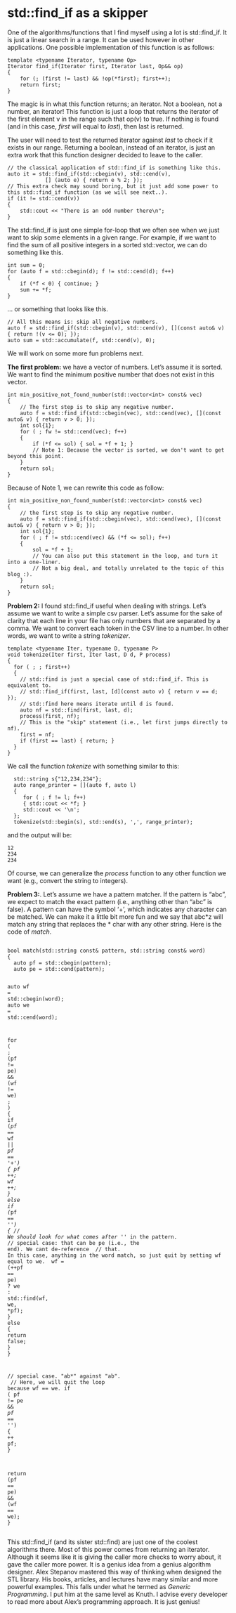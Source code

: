 <!DOCTYPE html>
<html>

<head>
  <meta charset="utf-8">
  <meta name="viewport" content="width=device-width, initial-scale=1.0">
  <title>std::find_if_the_skipper</title>
  <link rel="stylesheet" href="https://stackedit.io/style.css" />
</head>

<body class="stackedit">
  <div class="stackedit__html"><h1 id="stdfind_if-as-a-skipper">std::find_if as a skipper</h1>
<p>One of the algorithms/functions that I find myself using a lot is std::find_if.  It is just a linear search in a range. It can be used however in other applications. One possible implementation of this function is as follows:</p>
<pre class=" language-cpp"><code class="prism  language-cpp"><span class="token keyword">template</span> <span class="token operator">&lt;</span><span class="token keyword">typename</span> Iterator<span class="token punctuation">,</span> <span class="token keyword">typename</span> Op<span class="token operator">&gt;</span> 
Iterator <span class="token function">find_if</span><span class="token punctuation">(</span>Iterator first<span class="token punctuation">,</span> Iterator last<span class="token punctuation">,</span> Op<span class="token operator">&amp;&amp;</span> op<span class="token punctuation">)</span> 
<span class="token punctuation">{</span>
	<span class="token keyword">for</span> <span class="token punctuation">(</span><span class="token punctuation">;</span> <span class="token punctuation">(</span>first <span class="token operator">!=</span> last<span class="token punctuation">)</span> <span class="token operator">&amp;&amp;</span> <span class="token operator">!</span><span class="token function">op</span><span class="token punctuation">(</span><span class="token operator">*</span>first<span class="token punctuation">)</span><span class="token punctuation">;</span> first<span class="token operator">++</span><span class="token punctuation">)</span><span class="token punctuation">;</span> 
	<span class="token keyword">return</span> first<span class="token punctuation">;</span>
<span class="token punctuation">}</span> 
</code></pre>
<p>The magic is in what this function returns; an iterator. Not a boolean, not a number, an iterator!  This function is just a loop that returns the iterator of the first element v in the range such that op(v) to true. If nothing is found (and in this case, <em>first</em> will equal to <em>last</em>), then last is returned.</p>
<p>The user will need to test the returned iterator against <em>last</em> to check if it exists in our range.  Returning a boolean, instead of an iterator, is just an extra work that this function designer decided to leave to the caller.</p>
<pre class=" language-cpp"><code class="prism  language-cpp"><span class="token comment">// the classical application of std::find_if is something like this. </span>
<span class="token keyword">auto</span> it <span class="token operator">=</span> std<span class="token operator">::</span><span class="token function">find_if</span><span class="token punctuation">(</span>std<span class="token operator">::</span><span class="token function">cbegin</span><span class="token punctuation">(</span>v<span class="token punctuation">)</span><span class="token punctuation">,</span> std<span class="token operator">::</span><span class="token function">cend</span><span class="token punctuation">(</span>v<span class="token punctuation">)</span><span class="token punctuation">,</span> 
			<span class="token punctuation">[</span><span class="token punctuation">]</span> <span class="token punctuation">(</span><span class="token keyword">auto</span> e<span class="token punctuation">)</span> <span class="token punctuation">{</span> <span class="token keyword">return</span> e <span class="token operator">%</span> <span class="token number">2</span><span class="token punctuation">;</span> <span class="token punctuation">}</span><span class="token punctuation">)</span><span class="token punctuation">;</span>
<span class="token comment">// This extra check may sound boring, but it just add some power to this std::find_if function (as we will see next..). </span>
<span class="token keyword">if</span> <span class="token punctuation">(</span>it <span class="token operator">!=</span> std<span class="token operator">::</span><span class="token function">cend</span><span class="token punctuation">(</span>v<span class="token punctuation">)</span><span class="token punctuation">)</span> 
<span class="token punctuation">{</span> 
	std<span class="token operator">::</span>cout <span class="token operator">&lt;&lt;</span> <span class="token string">"There is an odd number there\n"</span><span class="token punctuation">;</span> 
<span class="token punctuation">}</span>  
</code></pre>
<p>The std::find_if is just one simple for-loop that we often see when we just want to skip some elements in a given range.  For example, if we want to find the sum of all positive integers in a sorted std::vector, we can do something like this.</p>
<pre class=" language-cpp"><code class="prism  language-cpp"><span class="token keyword">int</span> sum <span class="token operator">=</span> <span class="token number">0</span><span class="token punctuation">;</span> 
<span class="token keyword">for</span> <span class="token punctuation">(</span><span class="token keyword">auto</span> f <span class="token operator">=</span> std<span class="token operator">::</span><span class="token function">cbegin</span><span class="token punctuation">(</span>d<span class="token punctuation">)</span><span class="token punctuation">;</span> f <span class="token operator">!=</span> std<span class="token operator">::</span><span class="token function">cend</span><span class="token punctuation">(</span>d<span class="token punctuation">)</span><span class="token punctuation">;</span> f<span class="token operator">++</span><span class="token punctuation">)</span> 
<span class="token punctuation">{</span>
    <span class="token keyword">if</span> <span class="token punctuation">(</span><span class="token operator">*</span>f <span class="token operator">&lt;</span> <span class="token number">0</span><span class="token punctuation">)</span> <span class="token punctuation">{</span> <span class="token keyword">continue</span><span class="token punctuation">;</span> <span class="token punctuation">}</span> 
    sum <span class="token operator">+</span><span class="token operator">=</span> <span class="token operator">*</span>f<span class="token punctuation">;</span>
<span class="token punctuation">}</span> 
</code></pre>
<p>… or something that looks like this.</p>
<pre class=" language-cpp"><code class="prism  language-cpp"><span class="token comment">// All this means is: skip all negative numbers.</span>
<span class="token keyword">auto</span> f <span class="token operator">=</span> std<span class="token operator">::</span><span class="token function">find_if</span><span class="token punctuation">(</span>std<span class="token operator">::</span><span class="token function">cbegin</span><span class="token punctuation">(</span>v<span class="token punctuation">)</span><span class="token punctuation">,</span> std<span class="token operator">::</span><span class="token function">cend</span><span class="token punctuation">(</span>v<span class="token punctuation">)</span><span class="token punctuation">,</span> <span class="token punctuation">[</span><span class="token punctuation">]</span><span class="token punctuation">(</span><span class="token keyword">const</span> <span class="token keyword">auto</span><span class="token operator">&amp;</span> v<span class="token punctuation">)</span> <span class="token punctuation">{</span> <span class="token keyword">return</span> <span class="token operator">!</span><span class="token punctuation">(</span>v <span class="token operator">&lt;=</span> <span class="token number">0</span><span class="token punctuation">)</span><span class="token punctuation">;</span> <span class="token punctuation">}</span><span class="token punctuation">)</span><span class="token punctuation">;</span> 
<span class="token keyword">auto</span> sum <span class="token operator">=</span> std<span class="token operator">::</span><span class="token function">accumulate</span><span class="token punctuation">(</span>f<span class="token punctuation">,</span> std<span class="token operator">::</span><span class="token function">cend</span><span class="token punctuation">(</span>v<span class="token punctuation">)</span><span class="token punctuation">,</span> <span class="token number">0</span><span class="token punctuation">)</span><span class="token punctuation">;</span> 
</code></pre>
<p>We will work on some more fun problems next.</p>
<p><strong>The first problem:</strong> we have a vector of numbers.  Let’s assume it is sorted.  We want to find the minimum positive number that does not exist in this vector.</p>
<pre class=" language-cpp"><code class="prism  language-cpp"><span class="token keyword">int</span> <span class="token function">min_positive_not_found_number</span><span class="token punctuation">(</span>std<span class="token operator">::</span>vector<span class="token operator">&lt;</span><span class="token keyword">int</span><span class="token operator">&gt;</span> <span class="token keyword">const</span><span class="token operator">&amp;</span> vec<span class="token punctuation">)</span>
<span class="token punctuation">{</span>
	<span class="token comment">// The first step is to skip any negative number. </span>
	<span class="token keyword">auto</span> f <span class="token operator">=</span> std<span class="token operator">::</span><span class="token function">find_if</span><span class="token punctuation">(</span>std<span class="token operator">::</span><span class="token function">cbegin</span><span class="token punctuation">(</span>vec<span class="token punctuation">)</span><span class="token punctuation">,</span> std<span class="token operator">::</span><span class="token function">cend</span><span class="token punctuation">(</span>vec<span class="token punctuation">)</span><span class="token punctuation">,</span> <span class="token punctuation">[</span><span class="token punctuation">]</span><span class="token punctuation">(</span><span class="token keyword">const</span> <span class="token keyword">auto</span><span class="token operator">&amp;</span> v<span class="token punctuation">)</span> <span class="token punctuation">{</span> <span class="token keyword">return</span> v <span class="token operator">&gt;</span> <span class="token number">0</span><span class="token punctuation">;</span> <span class="token punctuation">}</span><span class="token punctuation">)</span><span class="token punctuation">;</span> 
	<span class="token keyword">int</span> sol<span class="token punctuation">{</span><span class="token number">1</span><span class="token punctuation">}</span><span class="token punctuation">;</span> 
	<span class="token keyword">for</span> <span class="token punctuation">(</span> <span class="token punctuation">;</span> fw <span class="token operator">!=</span> std<span class="token operator">::</span><span class="token function">cend</span><span class="token punctuation">(</span>vec<span class="token punctuation">)</span><span class="token punctuation">;</span> f<span class="token operator">++</span><span class="token punctuation">)</span>
	<span class="token punctuation">{</span>
		<span class="token keyword">if</span> <span class="token punctuation">(</span><span class="token operator">*</span>f <span class="token operator">&lt;=</span> sol<span class="token punctuation">)</span> <span class="token punctuation">{</span> sol <span class="token operator">=</span> <span class="token operator">*</span>f <span class="token operator">+</span> <span class="token number">1</span><span class="token punctuation">;</span> <span class="token punctuation">}</span>
		<span class="token comment">// Note 1: Because the vector is sorted, we don't want to get beyond this point. 	 </span>
	<span class="token punctuation">}</span> 
	<span class="token keyword">return</span> sol<span class="token punctuation">;</span> 
<span class="token punctuation">}</span> 
</code></pre>
<p>Because of Note 1, we can rewrite this code as follow:</p>
<pre class=" language-cpp"><code class="prism  language-cpp"><span class="token keyword">int</span> <span class="token function">min_positive_non_found_number</span><span class="token punctuation">(</span>std<span class="token operator">::</span>vector<span class="token operator">&lt;</span><span class="token keyword">int</span><span class="token operator">&gt;</span> <span class="token keyword">const</span><span class="token operator">&amp;</span> vec<span class="token punctuation">)</span>
<span class="token punctuation">{</span>
	<span class="token comment">// the first step is to skip any negative number. </span>
	<span class="token keyword">auto</span> f <span class="token operator">=</span> std<span class="token operator">::</span><span class="token function">find_if</span><span class="token punctuation">(</span>std<span class="token operator">::</span><span class="token function">cbegin</span><span class="token punctuation">(</span>vec<span class="token punctuation">)</span><span class="token punctuation">,</span> std<span class="token operator">::</span><span class="token function">cend</span><span class="token punctuation">(</span>vec<span class="token punctuation">)</span><span class="token punctuation">,</span> <span class="token punctuation">[</span><span class="token punctuation">]</span><span class="token punctuation">(</span><span class="token keyword">const</span> <span class="token keyword">auto</span><span class="token operator">&amp;</span> v<span class="token punctuation">)</span> <span class="token punctuation">{</span> <span class="token keyword">return</span> v <span class="token operator">&gt;</span> <span class="token number">0</span><span class="token punctuation">;</span> <span class="token punctuation">}</span><span class="token punctuation">)</span><span class="token punctuation">;</span> 
	<span class="token keyword">int</span> sol<span class="token punctuation">{</span><span class="token number">1</span><span class="token punctuation">}</span><span class="token punctuation">;</span> 
	<span class="token keyword">for</span> <span class="token punctuation">(</span> <span class="token punctuation">;</span> f <span class="token operator">!=</span> std<span class="token operator">::</span><span class="token function">cend</span><span class="token punctuation">(</span>vec<span class="token punctuation">)</span> <span class="token operator">&amp;&amp;</span> <span class="token punctuation">(</span><span class="token operator">*</span>f <span class="token operator">&lt;=</span> sol<span class="token punctuation">)</span><span class="token punctuation">;</span> f<span class="token operator">++</span><span class="token punctuation">)</span>
	<span class="token punctuation">{</span>
		sol <span class="token operator">=</span> <span class="token operator">*</span>f <span class="token operator">+</span> <span class="token number">1</span><span class="token punctuation">;</span> 
		<span class="token comment">// You can also put this statement in the loop, and turn it into a one-liner.	 </span>
		<span class="token comment">// Not a big deal, and totally unrelated to the topic of this blog :). </span>
	<span class="token punctuation">}</span> 
	<span class="token keyword">return</span> sol<span class="token punctuation">;</span> 
<span class="token punctuation">}</span> 
</code></pre>
<p><strong>Problem 2:</strong> I found std::find_if useful when dealing with strings. Let’s assume we want to write a simple csv parser. Let’s assume for the sake of clarity that each line in your file has only numbers that are separated by a comma. We want to convert each token in the CSV line to a number. In other words, we want to write a string <em>tokenizer</em>.</p>
<pre class=" language-cpp"><code class="prism  language-cpp"><span class="token keyword">template</span> <span class="token operator">&lt;</span><span class="token keyword">typename</span> Iter<span class="token punctuation">,</span> <span class="token keyword">typename</span> D<span class="token punctuation">,</span> <span class="token keyword">typename</span> P<span class="token operator">&gt;</span> 
<span class="token keyword">void</span> <span class="token function">tokenize</span><span class="token punctuation">(</span>Iter first<span class="token punctuation">,</span> Iter last<span class="token punctuation">,</span> D d<span class="token punctuation">,</span> P process<span class="token punctuation">)</span> 
<span class="token punctuation">{</span> 
  <span class="token keyword">for</span> <span class="token punctuation">(</span> <span class="token punctuation">;</span> <span class="token punctuation">;</span> first<span class="token operator">++</span><span class="token punctuation">)</span>  
  <span class="token punctuation">{</span>
    <span class="token comment">// std::find is just a special case of std::find_if. This is equivalent to.</span>
    <span class="token comment">// std::find_if(first, last, [d](const auto v) { return v == d; }); </span>
    <span class="token comment">// std::find here means iterate until d is found.  </span>
    <span class="token keyword">auto</span> nf <span class="token operator">=</span> std<span class="token operator">::</span><span class="token function">find</span><span class="token punctuation">(</span>first<span class="token punctuation">,</span> last<span class="token punctuation">,</span> d<span class="token punctuation">)</span><span class="token punctuation">;</span> 
    <span class="token function">process</span><span class="token punctuation">(</span>first<span class="token punctuation">,</span> nf<span class="token punctuation">)</span><span class="token punctuation">;</span> 
    <span class="token comment">// This is the "skip" statement (i.e., let first jumps directly to nf). </span>
    first <span class="token operator">=</span> nf<span class="token punctuation">;</span>  
    <span class="token keyword">if</span> <span class="token punctuation">(</span>first <span class="token operator">==</span> last<span class="token punctuation">)</span> <span class="token punctuation">{</span> <span class="token keyword">return</span><span class="token punctuation">;</span> <span class="token punctuation">}</span> 
  <span class="token punctuation">}</span>
<span class="token punctuation">}</span> 
</code></pre>
<p>We call the function <em>tokenize</em> with something similar to this:</p>
<pre class=" language-cpp"><code class="prism  language-cpp">  std<span class="token operator">::</span>string s<span class="token punctuation">{</span><span class="token string">"12,234,234"</span><span class="token punctuation">}</span><span class="token punctuation">;</span> 
  <span class="token keyword">auto</span> range_printer <span class="token operator">=</span> <span class="token punctuation">[</span><span class="token punctuation">]</span><span class="token punctuation">(</span><span class="token keyword">auto</span> f<span class="token punctuation">,</span> <span class="token keyword">auto</span> l<span class="token punctuation">)</span> 
  <span class="token punctuation">{</span>
     <span class="token keyword">for</span> <span class="token punctuation">(</span> <span class="token punctuation">;</span> f <span class="token operator">!=</span> l<span class="token punctuation">;</span> f<span class="token operator">++</span><span class="token punctuation">)</span> 
     <span class="token punctuation">{</span> std<span class="token operator">::</span>cout <span class="token operator">&lt;&lt;</span> <span class="token operator">*</span>f<span class="token punctuation">;</span> <span class="token punctuation">}</span>
     std<span class="token operator">::</span>cout <span class="token operator">&lt;&lt;</span> <span class="token string">'\n'</span><span class="token punctuation">;</span> 
  <span class="token punctuation">}</span><span class="token punctuation">;</span> 
  <span class="token function">tokenize</span><span class="token punctuation">(</span>std<span class="token operator">::</span><span class="token function">begin</span><span class="token punctuation">(</span>s<span class="token punctuation">)</span><span class="token punctuation">,</span> std<span class="token operator">::</span><span class="token function">end</span><span class="token punctuation">(</span>s<span class="token punctuation">)</span><span class="token punctuation">,</span> <span class="token string">','</span><span class="token punctuation">,</span> range_printer<span class="token punctuation">)</span><span class="token punctuation">;</span>  
</code></pre>
<p>and the output will be:</p>
<pre><code>12
234
234
</code></pre>
<p>Of course, we can generalize the <em>process</em> function to any other function we want (e.g., convert the string to integers).</p>
<p><strong>Problem 3:</strong>. Let’s assume we have a pattern matcher. If the pattern is “abc”, we expect to match the exact pattern (i.e., anything other than “abc” is false).  A pattern can have the symbol ‘+’, which indicates any character can be matched.  We can make it a little bit more fun and we say that abc*z will match any string that replaces the * char with any other string.  Here is the code of <em>match</em>.</p>
<pre class=" language-cpp"><code class="prism  language-cpp">
<span class="token keyword">bool</span> <span class="token function">match</span><span class="token punctuation">(</span>std<span class="token operator">::</span>string <span class="token keyword">const</span><span class="token operator">&amp;</span> pattern<span class="token punctuation">,</span> std<span class="token operator">::</span>string <span class="token keyword">const</span><span class="token operator">&amp;</span> word<span class="token punctuation">)</span> 
<span class="token punctuation">{</span>
  <span class="token keyword">auto</span> pf <span class="token operator">=</span> std<span class="token operator">::</span><span class="token function">cbegin</span><span class="token punctuation">(</span>pattern<span class="token punctuation">)</span><span class="token punctuation">;</span> 
  <span class="token keyword">auto</span> pe <span class="token operator">=</span> std<span class="token operator">::</span><span class="token function">cend</span><span class="token punctuation">(</span>pattern<span class="token punctuation">)</span><span class="token punctuation">;</span> 
  
  <span class="token keyword">auto</span> wf <span class="token operator">=</span> std<span class="token operator">::</span><span class="token function">cbegin</span><span class="token punctuation">(</span>word<span class="token punctuation">)</span><span class="token punctuation">;</span> 
  <span class="token keyword">auto</span> we <span class="token operator">=</span> std<span class="token operator">::</span><span class="token function">cend</span><span class="token punctuation">(</span>word<span class="token punctuation">)</span><span class="token punctuation">;</span> 
  
  <span class="token keyword">for</span> <span class="token punctuation">(</span> <span class="token punctuation">;</span> <span class="token punctuation">(</span>pf <span class="token operator">!=</span> pe<span class="token punctuation">)</span> <span class="token operator">&amp;&amp;</span> <span class="token punctuation">(</span>wf <span class="token operator">!=</span> we<span class="token punctuation">)</span> <span class="token punctuation">;</span>  <span class="token punctuation">)</span> 
  <span class="token punctuation">{</span>
    <span class="token keyword">if</span> <span class="token punctuation">(</span><span class="token operator">*</span>pf <span class="token operator">==</span> <span class="token operator">*</span>wf <span class="token operator">||</span> <span class="token operator">*</span>pf <span class="token operator">==</span> <span class="token string">'+'</span><span class="token punctuation">)</span> <span class="token punctuation">{</span> pf <span class="token operator">++</span><span class="token punctuation">;</span> wf <span class="token operator">++</span><span class="token punctuation">;</span> <span class="token punctuation">}</span> 
    <span class="token keyword">else</span> <span class="token keyword">if</span> <span class="token punctuation">(</span><span class="token operator">*</span>pf <span class="token operator">==</span> <span class="token string">'*'</span><span class="token punctuation">)</span>
    <span class="token punctuation">{</span>
        <span class="token comment">// We should look for what comes after '*' in the pattern. </span>
        <span class="token comment">// special case: that can be pe (i.e., the end). We cant de-reference </span>
        <span class="token comment">// that. In this case, anything in the word match, so just quit by setting wf equal to we. </span>
        wf <span class="token operator">=</span>  <span class="token punctuation">(</span><span class="token operator">++</span>pf <span class="token operator">==</span> pe<span class="token punctuation">)</span> <span class="token operator">?</span> we <span class="token operator">:</span> std<span class="token operator">::</span><span class="token function">find</span><span class="token punctuation">(</span>wf<span class="token punctuation">,</span> we<span class="token punctuation">,</span> <span class="token operator">*</span>pf<span class="token punctuation">)</span><span class="token punctuation">;</span> 
    <span class="token punctuation">}</span>
    <span class="token keyword">else</span> <span class="token punctuation">{</span> <span class="token keyword">return</span> <span class="token boolean">false</span><span class="token punctuation">;</span> <span class="token punctuation">}</span> 
  <span class="token punctuation">}</span> 
  
  <span class="token comment">// special case. "ab*" against "ab". </span>
  <span class="token comment">// Here, we will quit the loop because wf == we.</span>
  <span class="token keyword">if</span> <span class="token punctuation">(</span> pf <span class="token operator">!=</span> pe <span class="token operator">&amp;&amp;</span> <span class="token operator">*</span>pf <span class="token operator">==</span> <span class="token string">'*'</span><span class="token punctuation">)</span> <span class="token punctuation">{</span> <span class="token operator">++</span> pf<span class="token punctuation">;</span> <span class="token punctuation">}</span>
  
  <span class="token keyword">return</span> <span class="token punctuation">(</span>pf <span class="token operator">==</span> pe<span class="token punctuation">)</span> <span class="token operator">&amp;&amp;</span> <span class="token punctuation">(</span>wf <span class="token operator">==</span> we<span class="token punctuation">)</span><span class="token punctuation">;</span> 
<span class="token punctuation">}</span> 
</code></pre>
<p>This std::find_if (and its sister std::find) are just one of the coolest algorithms there.  Most of this power comes from returning an iterator. Although it seems like it is giving the caller more checks to worry about, it gave the caller more power. It is a genius idea from a genius algorithm designer. Alex Stepanov mastered this way of thinking when designed the STL library. His books, articles, and lectures have many similar and more powerful examples. This falls under what he termed as <em>Generic Programming</em>. I put him at the same level as Knuth. I advise every developer to read more about Alex’s programming approach.  It is just genius!</p>
</div>
</body>

</html>
